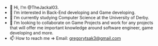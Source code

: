 - 👋 Hi, I’m @TheJackal03.
- 👀 I’m interested in Back-End developing and Game developing.
- 🌱 I’m currently studying Computer Science at the University of Derby.
- 💞️ I’m looking to collaborate on Game Projects and work for any projects that will offer me important knowledge around software engineer, game developing and more.
- 📫 How to reach me => Email: gregorytsak3@gmail.com
